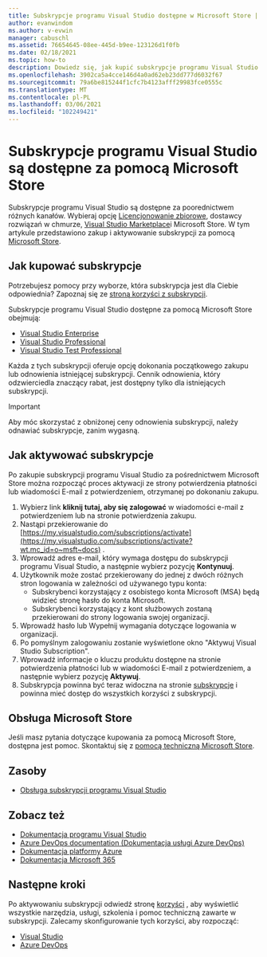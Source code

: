 ```yaml
---
title: Subskrypcje programu Visual Studio dostępne w Microsoft Store | Microsoft Docs
author: evanwindom
ms.author: v-evwin
manager: cabuschl
ms.assetid: 76654645-08ee-445d-b9ee-123126d1f0fb
ms.date: 02/18/2021
ms.topic: how-to
description: Dowiedz się, jak kupić subskrypcje programu Visual Studio w Microsoft Store i aktywować je w portalu subskrypcji programu Visual Studio.
ms.openlocfilehash: 3902ca5a4cce146d4a0ad62eb23dd777d6032f67
ms.sourcegitcommit: 79a6be815244f1cfc7b4123afff29983fce0555c
ms.translationtype: MT
ms.contentlocale: pl-PL
ms.lasthandoff: 03/06/2021
ms.locfileid: "102249421"
---
```

# <a name="visual-studio-subscriptions-are-available-through-the-microsoft-store"></a>Subskrypcje programu Visual Studio są dostępne za pomocą Microsoft Store
Subskrypcje programu Visual Studio są dostępne za poorednictwem różnych kanałów. Wybieraj opcję [Licencjonowanie zbiorowe](https://www.microsoft.com/licensing/default), dostawcy rozwiązań w chmurze, [Visual Studio Marketplace](https://marketplace.visualstudio.com/subscriptions)i Microsoft Store.  W tym artykule przedstawiono zakup i aktywowanie subskrypcji za pomocą [Microsoft Store](https://www.microsoft.com/store/collections/visualstudio).  

## <a name="how-to-buy-subscriptions"></a>Jak kupować subskrypcje
Potrzebujesz pomocy przy wyborze, która subskrypcja jest dla Ciebie odpowiednia?  Zapoznaj się ze [stroną korzyści z subskrypcji](https://visualstudio.microsoft.com/vs/benefits/).  

Subskrypcje programu Visual Studio dostępne za pomocą Microsoft Store obejmują:
- [Visual Studio Enterprise](https://www.microsoft.com/p/visual-studio-enterprise-subscription/dg7gmgf0dst4?activetab=pivot%3aoverviewtab)
- [Visual Studio Professional](https://www.microsoft.com/p/visual-studio-professional-subscription/dg7gmgf0dst3?activetab=pivot%3aoverviewtab)
- [Visual Studio Test Professional](https://www.microsoft.com/p/visual-studio-test-professional-subscription/dg7gmgf0dst6?activetab=pivot%3aoverviewtab)

Każda z tych subskrypcji oferuje opcję dokonania początkowego zakupu lub odnowienia istniejącej subskrypcji.  Cennik odnowienia, który odzwierciedla znaczący rabat, jest dostępny tylko dla istniejących subskrypcji. 

> [!IMPORTANT]
> Aby móc skorzystać z obniżonej ceny odnowienia subskrypcji, należy odnawiać subskrypcje, zanim wygasną.  

## <a name="how-to-activate-subscriptions"></a>Jak aktywować subskrypcje
Po zakupie subskrypcji programu Visual Studio za pośrednictwem Microsoft Store można rozpocząć proces aktywacji ze strony potwierdzenia płatności lub wiadomości E-mail z potwierdzeniem, otrzymanej po dokonaniu zakupu.

1. Wybierz link **kliknij tutaj, aby się zalogować** w wiadomości e-mail z potwierdzeniem lub na stronie potwierdzenia zakupu.
2. Nastąpi przekierowanie do [https://my.visualstudio.com/subscriptions/activate](https://my.visualstudio.com/subscriptions/activate?wt.mc_id=o~msft~docs) .
3. Wprowadź adres e-mail, który wymaga dostępu do subskrypcji programu Visual Studio, a następnie wybierz pozycję **Kontynuuj**.
4. Użytkownik może zostać przekierowany do jednej z dwóch różnych stron logowania w zależności od używanego typu konta:
    - Subskrybenci korzystający z osobistego konta Microsoft (MSA) będą widzieć stronę hasło do konta Microsoft.
    - Subskrybenci korzystający z kont służbowych zostaną przekierowani do strony logowania swojej organizacji.
5. Wprowadź hasło lub Wypełnij wymagania dotyczące logowania w organizacji.
6. Po pomyślnym zalogowaniu zostanie wyświetlone okno "Aktywuj Visual Studio Subscription".
7. Wprowadź informacje o kluczu produktu dostępne na stronie potwierdzenia płatności lub w wiadomości E-mail z potwierdzeniem, a następnie wybierz pozycję **Aktywuj**.
8. Subskrypcja powinna być teraz widoczna na stronie [subskrypcje](https://my.visualstudio.com/subscriptions?wt.mc_id=o~msft~docs) i powinna mieć dostęp do wszystkich korzyści z subskrypcji.

## <a name="support-for-microsoft-store"></a>Obsługa Microsoft Store
Jeśli masz pytania dotyczące kupowania za pomocą Microsoft Store, dostępna jest pomoc.  Skontaktuj się z [pomocą techniczną Microsoft Store](https://support.microsoft.com/help/28808/microsoft-store-contact-support?ocid=MSCOMStoreFooter-ContactUs).

## <a name="resources"></a>Zasoby 
- [Obsługa subskrypcji programu Visual Studio](https://my.visualstudio.com/gethelp)

## <a name="see-also"></a>Zobacz też
- [Dokumentacja programu Visual Studio](/visualstudio/)
- [Azure DevOps documentation (Dokumentacja usługi Azure DevOps)](/azure/devops/)
- [Dokumentacja platformy Azure](/azure/)
- [Dokumentacja Microsoft 365](/microsoft-365/)

## <a name="next-steps"></a>Następne kroki
Po aktywowaniu subskrypcji odwiedź stronę [korzyści](https://my.visualstudio.com/benefits?wt.mc_id=o~msft~docs) , aby wyświetlić wszystkie narzędzia, usługi, szkolenia i pomoc techniczną zawarte w subskrypcji.  Zalecamy skonfigurowanie tych korzyści, aby rozpocząć:
- [Visual Studio](vs-ide-benefit.md)
- [Azure DevOps](vs-azure-devops.md)